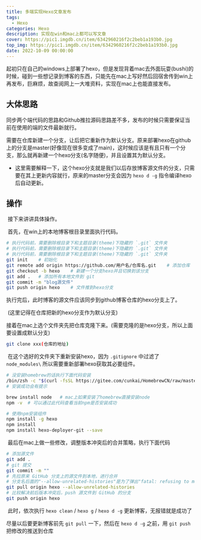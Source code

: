 ```yaml
---
title: 多端实现Hexo文章发布
tags:
  - Hexo
categories: Hexo
description: 实现在win和mac上都可以写文章
cover: https://pic1.imgdb.cn/item/6342960216f2c2beb1a193b0.jpg
top_img: https://pic1.imgdb.cn/item/6342960216f2c2beb1a193b0.jpg
date: 2022-10-09 00:00:00
---
```





​	起初只在自己的windows上部署了hexo，但是发现背着mac去外面玩耍(bushi)的时候，碰到一些想记录到博客的东西，只能先在mac上写好然后回宿舍传到win上再发布，巨麻烦，故查阅网上一大堆资料，实现在mac上也能直接发布。

## 大体思路

​	同步两个端代码的思路和Github推拉源码思路差不多，发布的时候只需要保证当前在使用的端的文件最新就行。

​	需要在仓库新建一个分支，让后把它重新作为默认分支。原来部署hexo在github上的分支是master(好像现在很多变成了main)，这时候应该是有且只有一个分支，那么就再新建一个hexo分支(名字随便)，并且设置其为默认分支。

-   这里需要解释一下，这个hexo分支就是我们以后存放博客源文件的分支，只需要在其上更新内容就行，原来的master分支会因为 `hexo d -g` 指令编译hexo后自动更新。

## 操作

​	接下来讲讲具体操作。

​	首先，在win上的本地博客根目录里面执行代码。

```bash
# 执行代码前，需要删除根目录下和主题目录(theme)下隐藏的 `.git` 文件夹
# 执行代码前，需要删除根目录下和主题目录(theme)下隐藏的 `.git` 文件夹
# 执行代码前，需要删除根目录下和主题目录(theme)下隐藏的 `.git` 文件夹
git init	# 初始化
git remote add origin https://github.com/用户名/仓库名.git	# 添加仓库
git checkout -b hexo	# 新建一个分支hexo并且切换到该分支
git add .	# 添加所有本地文件到 git
git commit -m "blog源文件"
git push origin hexo	# 文件推到hexo分支
```

​	执行完后，此时博客的源文件应该同步到github博客仓库的hexo分支上了。

​	(这里记得在仓库把新的hexo分支作为默认分支)



​	接着在mac上选个文件夹先把仓库克隆下来。(需要克隆的是hexo分支，所以上面要设置成默认分支)

```bash
git clone xxx(仓库的地址)
```

​	在这个选好的文件夹下重新安装hexo，因为 `.gitignore` 中过滤了 `node_modules\` 所以需要重新部署hexo获取其必要组件。

```bash
# 没安装homebrew的话执行下面代码安装
/bin/zsh -c "$(curl -fsSL https://gitee.com/cunkai/HomebrewCN/raw/master/Homebrew.sh)"
# 安装成功会有提示

brew install node	# mac上如果安装了homebrew直接安装node
npm -v	# 可以通过此代码查看当前npm是否安装成功

# 使用npm安装组件
npm install -g hexo
npm install
npm install hexo-deployer-git --save
```

​	最后在mac上做一些修改，调整版本冲突后的合并策略，执行下面代码

```bash
# 添加源文件
git add .
# git 提交
git commit -m ""
# 先拉原来 GitHub 分支上的源文件到本地，进行合并
# 分支名后面的"--allow-unrelated-histories"是为了弹出"fatal: refusing to merge unrelated histories."的错误
git pull origin hexo --allow-unrelated-histories
# 比较解决前后版本冲突后，push 源文件到 GitHub 的分支
git push origin hexo
```

​	此时，依次执行 `hexo clean` / `hexo g` / `hexo d -g` 更新博客，无报错就是成功了





尽量以后要更新博客前先 `git pull` 一下，然后在 `hexo d -g` 之前，用 `git push` 把修改的推送到仓库

